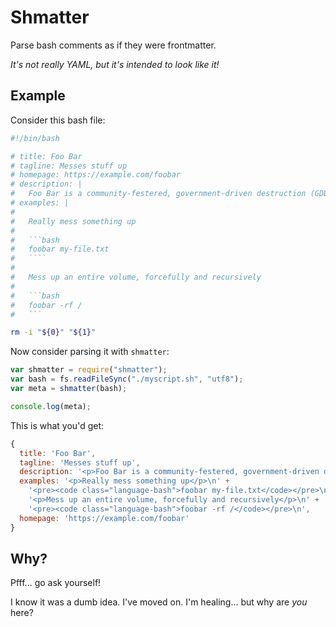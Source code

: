 # Shmatter

Parse bash comments as if they were frontmatter.

_It's not really YAML, but it's intended to look like it!_

## Example

Consider this bash file:

`````bash
#!/bin/bash

# title: Foo Bar
# tagline: Messes stuff up
# homepage: https://example.com/foobar
# description: |
#   Foo Bar is a community-festered, government-driven destruction (GDD) system.
# examples: |
#
#   Really mess something up
#
#   ```bash
#   foobar my-file.txt
#   ````
#
#   Mess up an entire volume, forcefully and recursively
#
#   ```bash
#   foobar -rf /
#   ```

rm -i "${0}" "${1}"
`````

Now consider parsing it with `shmatter`:

```js
var shmatter = require("shmatter");
var bash = fs.readFileSync("./myscript.sh", "utf8");
var meta = shmatter(bash);

console.log(meta);
```

This is what you'd get:

```js
{
  title: 'Foo Bar',
  tagline: 'Messes stuff up',
  description: '<p>Foo Bar is a community-festered, government-driven destruction (GDD) system.</p>\n',
  examples: '<p>Really mess something up</p>\n' +
    '<pre><code class="language-bash">foobar my-file.txt</code></pre>\n' +
    '<p>Mess up an entire volume, forcefully and recursively</p>\n' +
    '<pre><code class="language-bash">foobar -rf /</code></pre>\n',
  homepage: 'https://example.com/foobar'
}
```

## Why?

Pfff... go ask yourself!

I know it was a dumb idea. I've moved on. I'm healing... but why are _you_ here?
